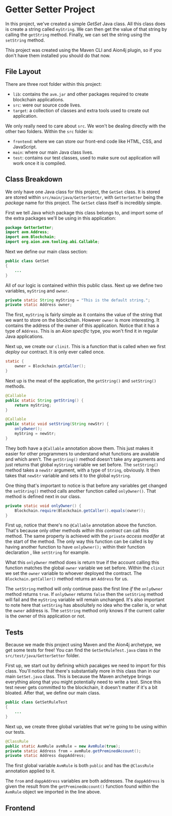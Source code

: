 # Getter Setter Project

In this project, we've created a simple _GetSet_ Java class. All this class does is create a string called `myString`. We can then get the value of that string by calling the `getString` method. Finally, we can set the string using the `setString` method.

This project was created using the Maven CLI and Aion4j plugin, so if you don't have them installed you should do that now.

## File Layout

There are three root folder within this project:

- `lib`: contains the `avm.jar` and other packages required to create blockchain applications.
- `src`: were our source code lives.
- `target`: a collection of classes and extra tools used to create out application.

We only really need to care about `src`. We won't be dealing directly with the other two folders. Within the `src` folder is:

- `frontend`: where we can store our front-end code like HTML, CSS, and JavaScript.
- `main`: where our main Java class lives.
- `test`: contains our test classes, used to make sure out application will work once it is compiled.

## Class Breakdown

We only have one Java class for this project, the `GetSet` class. It is stored are stored within `src/main/java/GetterSetter`, with `GetterSetter` being the _package_ name for this project. The `GetSet` class itself is incredibly simple.

First we tell Java which package this class belongs to, and import some of the extra packages we'll be using in this application:

```java
package GetterSetter;
import avm.Address;
import avm.Blockchain;
import org.aion.avm.tooling.abi.Callable;
```

Next we define our main class section:

```java
public class GetSet
{
    ...
}
```

All of our logic is contained within this public class. Next up we define two variables, `myString` and `owner`.

```java
private static String myString = "This is the default string.";
private static Address owner;
```

The first, `myString` is fairly simple as it contains the value of the string that we want to store on the blockchain. However `owner` is more interesting. It contains the address of the owner of this application. Notice that it has a type of `Address`. This is an _Aion specific_ type, you won't find it in regular Java applications.

Next up, we create our `clinit`. This is a function that is called when we first _deploy_ our contract. It is only ever called once.

```java
static {
    owner = Blockchain.getCaller();
}
```

Next up is the meat of the application, the `getString()` and `setString()` methods.

```java
@Callable
public static String getString() {
    return myString;
}

@Callable
public static void setString(String newStr) {
    onlyOwner();
    myString = newStr;
}
```

They both have a `@Callable` annotation above them. This just makes it easier for other programmers to understand what functions are available and which aren't. The `getString()` method doesn't take any arguments and just returns that global `myString` variable we set before. The `setString()` method takes a `newStr` argument, with a type of `String`, obviously. It then takes that `newStr` variable and sets it to the global `myString`.

One thing that's important to notice is that before any variables get changed the `setString()` method calls another function called `onlyOwner()`. That method is defined next in our class.

```java
private static void onlyOwner() {
    Blockchain.require(Blockchain.getCaller().equals(owner));
}
```

First up, notice that there's no `@Callable` annotation above the function. That's because only other methods _within this contract_ can call this method. The same property is achieved with the `private` _access modifer_ at the start of the method. The only way this function can be called is by having another function to have `onlyOwner();` within their function declaration , like `setString` for example.

What this `onlyOwner` method does is return true if the account calling this function matches the global `owner` variable we set before. Within the `clinit` we set the `owner` variable to whoever deployed the contract. The `Blockchain.getCaller()` method returns an `Address` for us.

The `setString` method will only continue pass the first line _if_ the `onlyOwner` method returns `true`. If `onlyOwner` returns `false` then the `setString` method will fail and the `myString` variable will remain unchanged. It's also important to note here that `setString` has absolultely no idea who the caller is, or what the `owner` address is. The `setString` method only knows if the current caller is the owner of this application or not.

## Tests

Because we made this project using Maven and the Aion4j archetype, we get some tests for free! You can find the `GetSetRuleTest.java` class in the `src/test/java/GetterSetter` folder.

First up, we start out by defining which pacakges we need to import for this class. You'll notice that there's substantially more in this class than in our main `GetSet.java` class. This is because the Maven archetype brings everything along that you might potentially need to write a test. Since this test never gets committed to the blockchain, it doesn't matter if it's a bit bloated. After that, we define our main class.

```java
public class GetSetRuleTest
{
    ...
}
```

Next up, we create three global variables that we're going to be using within our tests.

```java
@ClassRule
public static AvmRule avmRule = new AvmRule(true);
private static Address from = avmRule.getPreminedAccount();
private static Address dappAddress;
```

The first global variable `AvmRule` is both `public` and has the `@ClassRule` annotation applied to it.

The `from` and `dappAddress` variables are both addresses. The `dappAddress` is given the result from the `getPreminedAccount()` function found within the `AvmRule` object we imported in the line above.

## Frontend

